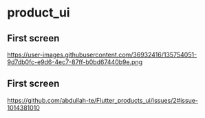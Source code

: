 # product_ui
 
## First screen
https://user-images.githubusercontent.com/36932416/135754051-9d7db0fc-e9d6-4ec7-87ff-b0bd67440b9e.png

## First screen
https://github.com/abdullah-te/Flutter_products_ui/issues/2#issue-1014381010
